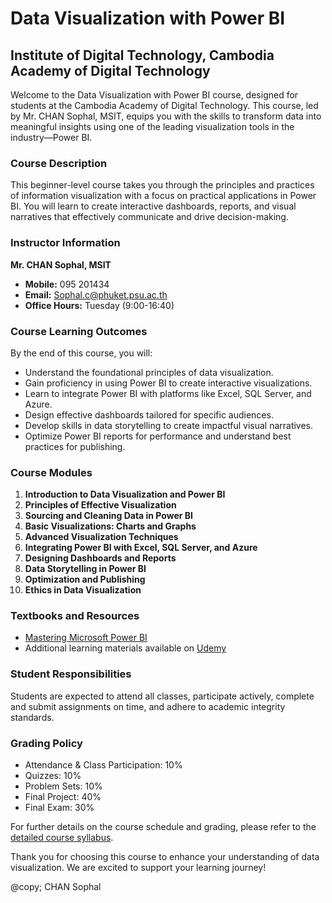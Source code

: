 # Data Visualization with Power BI
## Institute of Digital Technology, Cambodia Academy of Digital Technology

Welcome to the Data Visualization with Power BI course, designed for students at the Cambodia Academy of Digital Technology. This course, led by Mr. CHAN Sophal, MSIT, equips you with the skills to transform data into meaningful insights using one of the leading visualization tools in the industry—Power BI.

### Course Description
This beginner-level course takes you through the principles and practices of information visualization with a focus on practical applications in Power BI. You will learn to create interactive dashboards, reports, and visual narratives that effectively communicate and drive decision-making.

### Instructor Information
**Mr. CHAN Sophal, MSIT**
- **Mobile:** 095 201434
- **Email:** [Sophal.c@phuket.psu.ac.th](mailto:Sophal.c@phuket.psu.ac.th)
- **Office Hours:** Tuesday (9:00-16:40)

### Course Learning Outcomes
By the end of this course, you will:
- Understand the foundational principles of data visualization.
- Gain proficiency in using Power BI to create interactive visualizations.
- Learn to integrate Power BI with platforms like Excel, SQL Server, and Azure.
- Design effective dashboards tailored for specific audiences.
- Develop skills in data storytelling to create impactful visual narratives.
- Optimize Power BI reports for performance and understand best practices for publishing.

### Course Modules
1. **Introduction to Data Visualization and Power BI**
2. **Principles of Effective Visualization**
3. **Sourcing and Cleaning Data in Power BI**
4. **Basic Visualizations: Charts and Graphs**
5. **Advanced Visualization Techniques**
6. **Integrating Power BI with Excel, SQL Server, and Azure**
7. **Designing Dashboards and Reports**
8. **Data Storytelling in Power BI**
9. **Optimization and Publishing**
10. **Ethics in Data Visualization**

### Textbooks and Resources
- [Mastering Microsoft Power BI](https://www.amazon.com/Mastering-Microsoft-Power-techniques-intelligence/dp/1788297237)
- Additional learning materials available on [Udemy](https://www.udemy.com/topic/microsoft-power-bi/)

### Student Responsibilities
Students are expected to attend all classes, participate actively, complete and submit assignments on time, and adhere to academic integrity standards.

### Grading Policy
- Attendance & Class Participation: 10%
- Quizzes: 10%
- Problem Sets: 10%
- Final Project: 40%
- Final Exam: 30%

For further details on the course schedule and grading, please refer to the [detailed course syllabus](https://github.com/sophalITC/Big_data_course-/tree/main).

Thank you for choosing this course to enhance your understanding of data visualization. We are excited to support your learning journey!

@copy;  CHAN Sophal
